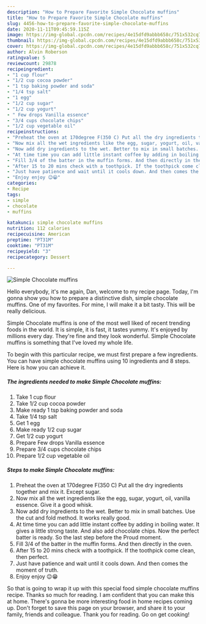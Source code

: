 ```yaml
---
description: "How to Prepare Favorite Simple Chocolate muffins"
title: "How to Prepare Favorite Simple Chocolate muffins"
slug: 4456-how-to-prepare-favorite-simple-chocolate-muffins
date: 2020-11-11T09:45:59.115Z
image: https://img-global.cpcdn.com/recipes/4e15dfd9abbb658c/751x532cq70/simple-chocolate-muffins-recipe-main-photo.jpg
thumbnail: https://img-global.cpcdn.com/recipes/4e15dfd9abbb658c/751x532cq70/simple-chocolate-muffins-recipe-main-photo.jpg
cover: https://img-global.cpcdn.com/recipes/4e15dfd9abbb658c/751x532cq70/simple-chocolate-muffins-recipe-main-photo.jpg
author: Alvin Roberson
ratingvalue: 5
reviewcount: 29878
recipeingredient:
- "1 cup flour"
- "1/2 cup cocoa powder"
- "1 tsp baking powder and soda"
- "1/4 tsp salt"
- "1 egg"
- "1/2 cup sugar"
- "1/2 cup yogurt"
- " Few drops Vanilla essence"
- "3/4 cups chocolate chips"
- "1/2 cup vegetable oil"
recipeinstructions:
- "Preheat the oven at 170degree F(350 C) Put all the dry ingredients together and mix it. Except sugar."
- "Now mix all the wet ingredients like the egg, sugar, yogurt, oil, vanilla essence. Give it a good whisk."
- "Now add dry ingredients to the wet. Better to mix in small batches. Use the cut and fold method. It works really good."
- "At time time you can add little instant coffee by adding in boiling water. It gives a little strong taste. And also add chocolate chips. Now the perfect batter is ready. So the last step before the Proud moment."
- "Fill 3/4 of the batter in the muffin forms. And then directly in the oven."
- "After 15 to 20 mins check with a toothpick. If the toothpick come clean, then perfect."
- "Just have patience and wait until it cools down. And then comes the moment of truth."
- "Enjoy enjoy 😉😁"
categories:
- Recipe
tags:
- simple
- chocolate
- muffins

katakunci: simple chocolate muffins 
nutrition: 112 calories
recipecuisine: American
preptime: "PT31M"
cooktime: "PT31M"
recipeyield: "3"
recipecategory: Dessert

---
```



![Simple Chocolate muffins](https://img-global.cpcdn.com/recipes/4e15dfd9abbb658c/751x532cq70/simple-chocolate-muffins-recipe-main-photo.jpg)

Hello everybody, it's me again, Dan, welcome to my recipe page. Today, I'm gonna show you how to prepare a distinctive dish, simple chocolate muffins. One of my favorites. For mine, I will make it a bit tasty. This will be really delicious.



Simple Chocolate muffins is one of the most well liked of recent trending foods in the world. It is simple, it is fast, it tastes yummy. It's enjoyed by millions every day. They're fine and they look wonderful. Simple Chocolate muffins is something that I've loved my whole life.


To begin with this particular recipe, we must first prepare a few ingredients. You can have simple chocolate muffins using 10 ingredients and 8 steps. Here is how you can achieve it.

<!--inarticleads1-->

##### The ingredients needed to make Simple Chocolate muffins:

1. Take 1 cup flour
1. Take 1/2 cup cocoa powder
1. Make ready 1 tsp baking powder and soda
1. Take 1/4 tsp salt
1. Get 1 egg
1. Make ready 1/2 cup sugar
1. Get 1/2 cup yogurt
1. Prepare  Few drops Vanilla essence
1. Prepare 3/4 cups chocolate chips
1. Prepare 1/2 cup vegetable oil




<!--inarticleads2-->

##### Steps to make Simple Chocolate muffins:

1. Preheat the oven at 170degree F(350 C) Put all the dry ingredients together and mix it. Except sugar.
1. Now mix all the wet ingredients like the egg, sugar, yogurt, oil, vanilla essence. Give it a good whisk.
1. Now add dry ingredients to the wet. Better to mix in small batches. Use the cut and fold method. It works really good.
1. At time time you can add little instant coffee by adding in boiling water. It gives a little strong taste. And also add chocolate chips. Now the perfect batter is ready. So the last step before the Proud moment.
1. Fill 3/4 of the batter in the muffin forms. And then directly in the oven.
1. After 15 to 20 mins check with a toothpick. If the toothpick come clean, then perfect.
1. Just have patience and wait until it cools down. And then comes the moment of truth.
1. Enjoy enjoy 😉😁




So that is going to wrap it up with this special food simple chocolate muffins recipe. Thanks so much for reading. I am confident that you can make this at home. There's gonna be more interesting food in home recipes coming up. Don't forget to save this page on your browser, and share it to your family, friends and colleague. Thank you for reading. Go on get cooking!
